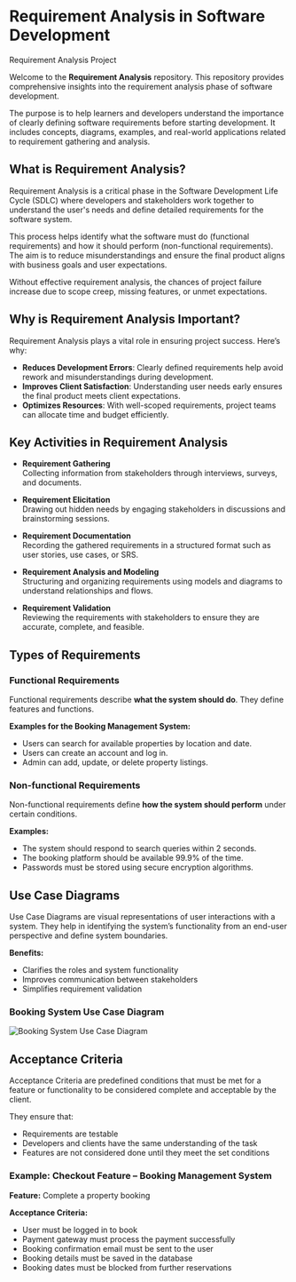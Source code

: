 # Requirement Analysis in Software Development
Requirement Analysis Project

Welcome to the **Requirement Analysis** repository. This repository provides comprehensive insights into the requirement analysis phase of software development.

The purpose is to help learners and developers understand the importance of clearly defining software requirements before starting development. It includes concepts, diagrams, examples, and real-world applications related to requirement gathering and analysis.

## What is Requirement Analysis?

Requirement Analysis is a critical phase in the Software Development Life Cycle (SDLC) where developers and stakeholders work together to understand the user's needs and define detailed requirements for the software system.

This process helps identify what the software must do (functional requirements) and how it should perform (non-functional requirements). The aim is to reduce misunderstandings and ensure the final product aligns with business goals and user expectations.

Without effective requirement analysis, the chances of project failure increase due to scope creep, missing features, or unmet expectations.

## Why is Requirement Analysis Important?

Requirement Analysis plays a vital role in ensuring project success. Here’s why:

- **Reduces Development Errors**: Clearly defined requirements help avoid rework and misunderstandings during development.
- **Improves Client Satisfaction**: Understanding user needs early ensures the final product meets client expectations.
- **Optimizes Resources**: With well-scoped requirements, project teams can allocate time and budget efficiently.

## Key Activities in Requirement Analysis

- **Requirement Gathering**  
  Collecting information from stakeholders through interviews, surveys, and documents.

- **Requirement Elicitation**  
  Drawing out hidden needs by engaging stakeholders in discussions and brainstorming sessions.

- **Requirement Documentation**  
  Recording the gathered requirements in a structured format such as user stories, use cases, or SRS.

- **Requirement Analysis and Modeling**  
  Structuring and organizing requirements using models and diagrams to understand relationships and flows.

- **Requirement Validation**  
  Reviewing the requirements with stakeholders to ensure they are accurate, complete, and feasible.


## Types of Requirements

### Functional Requirements

Functional requirements describe **what the system should do**. They define features and functions.

**Examples for the Booking Management System:**
- Users can search for available properties by location and date.
- Users can create an account and log in.
- Admin can add, update, or delete property listings.

### Non-functional Requirements

Non-functional requirements define **how the system should perform** under certain conditions.

**Examples:**
- The system should respond to search queries within 2 seconds.
- The booking platform should be available 99.9% of the time.
- Passwords must be stored using secure encryption algorithms.


## Use Case Diagrams

Use Case Diagrams are visual representations of user interactions with a system. They help in identifying the system’s functionality from an end-user perspective and define system boundaries.

**Benefits:**
- Clarifies the roles and system functionality
- Improves communication between stakeholders
- Simplifies requirement validation

### Booking System Use Case Diagram

![Booking System Use Case Diagram](https://drive.google.com/file/d/1OhAjY-ygfV-Ou9jyQ0boTLErPwQzFIpY/view?usp=sharing)


## Acceptance Criteria

Acceptance Criteria are predefined conditions that must be met for a feature or functionality to be considered complete and acceptable by the client.

They ensure that:
- Requirements are testable
- Developers and clients have the same understanding of the task
- Features are not considered done until they meet the set conditions

### Example: Checkout Feature – Booking Management System

**Feature:** Complete a property booking

**Acceptance Criteria:**
- User must be logged in to book
- Payment gateway must process the payment successfully
- Booking confirmation email must be sent to the user
- Booking details must be saved in the database
- Booking dates must be blocked from further reservations
